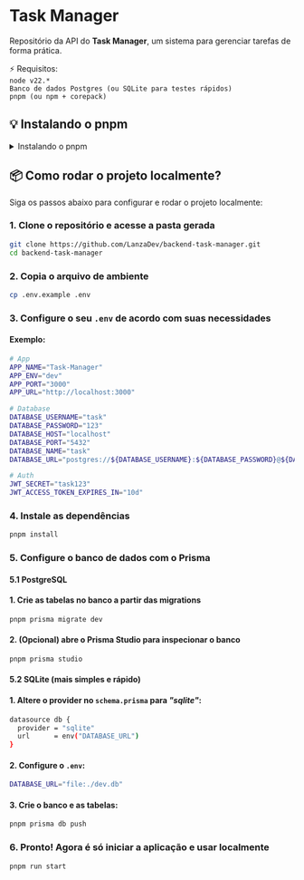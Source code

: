 # Task Manager

Repositório da API do **Task Manager**, um sistema para gerenciar tarefas de forma prática.

⚡ Requisitos:<br>
`node v22.*`<br>
`Banco de dados Postgres (ou SQLite para testes rápidos)`<br>
`pnpm (ou npm + corepack)`

## 💡 Instalando o pnpm

<details>
  <summary>Instalando o pnpm</summary>

  Caso não tenha o gerenciador de pacotes [pnpm](https://pnpm.io/pt) instalado, recomendo que instale:

  Instalação global:
  ```bash
  npm install -g pnpm
  ```
  ou usando o corepack (não instala globalmente):
  ```bash
  corepack enable
  corepack prepare pnpm@latest --activate
  ```

</details>



## 📦 Como rodar o projeto localmente?

Siga os passos abaixo para configurar e rodar o projeto localmente:

### 1. Clone o repositório e acesse a pasta gerada

```bash
git clone https://github.com/LanzaDev/backend-task-manager.git
cd backend-task-manager
```

### 2. Copia o arquivo de ambiente

```bash
cp .env.example .env
```

### 3. Configure o seu `.env` de acordo com suas necessidades

#### Exemplo:

```bash
# App
APP_NAME="Task-Manager"
APP_ENV="dev"
APP_PORT="3000"
APP_URL="http://localhost:3000"

# Database
DATABASE_USERNAME="task"
DATABASE_PASSWORD="123"
DATABASE_HOST="localhost"
DATABASE_PORT="5432"
DATABASE_NAME="task"
DATABASE_URL="postgres://${DATABASE_USERNAME}:${DATABASE_PASSWORD}@${DATABASE_HOST}:${DATABASE_PORT}/${DATABASE_NAME}"

# Auth
JWT_SECRET="task123"
JWT_ACCESS_TOKEN_EXPIRES_IN="10d"

```
### 4. Instale as dependências

```bash
pnpm install
```

### 5. Configure o banco de dados com o Prisma

#### 5.1 PostgreSQL

#### 1. Crie as tabelas no banco a partir das migrations
```bash
pnpm prisma migrate dev
```

#### 2. (Opcional) abre o Prisma Studio para inspecionar o banco
```bash
pnpm prisma studio
```

#### 5.2 SQLite (mais simples e rápido)

#### 1. Altere o provider no `schema.prisma` para *"sqlite"*:
```bash
datasource db {
  provider = "sqlite"
  url      = env("DATABASE_URL")
}
```

#### 2. Configure o `.env`:
```bash
DATABASE_URL="file:./dev.db"
```

#### 3. Crie o banco e as tabelas:
```bash
pnpm prisma db push
```

### 6. Pronto! Agora é só iniciar a aplicação e usar localmente

```bash
pnpm run start
```
